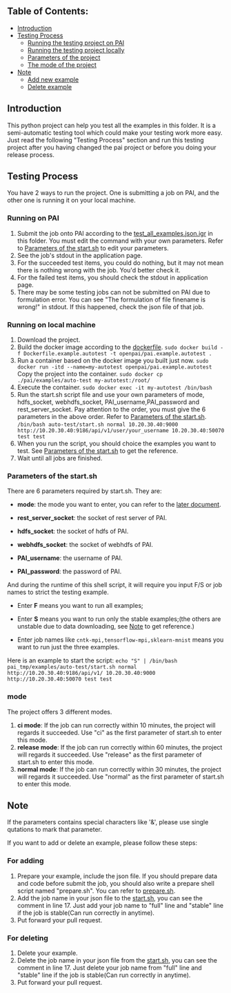 ## Table of Contents:

- [Introduction](#Introduction)
- [Testing Process](#Testing_Process) 
  - [Running the testing project on PAI](#Running_on_PAI)
  - [Running the testing project locally](#Running_on_local_machine)
  - [Parameters of the project](#Parameters_of_the_start.sh)
  - [The mode of the project](#mode)
- [Note](#Note) 
  - [Add new example](#Add)
  - [Delete example](#Delete)

## Introduction <a name="Introduction"></a>

This python project can help you test all the examples in this folder. It is a semi-automatic testing tool which could make your testing work more easy. Just read the following "Testing Process" section and run this testing project after you having changed the pai project or before you doing your release process.

## Testing Process <a name="Testing_Process"></a>

You have 2 ways to run the project. One is submitting a job on PAI, and the other one is running it on your local machine.

### Running on PAI <a name="Running_on_PAI"></a>

1. Submit the job onto PAI according to the [test_all_examples.json.igr](https://github.com/Microsoft/pai/blob/master/examples/auto-test/test_all_examples.json.igr) in this folder. You must edit the command with your own parameters. Refer to [Parameters of the start.sh](#Parameters_of_the_start.sh) to edit your parameters.
2. See the job's stdout in the application page.
3. For the succeeded test items, you could do nothing, but it may not mean there is nothing wrong with the job. You'd better check it.
4. For the failed test items, you should check the stdout in application page.
5. There may be some testing jobs can not be submitted on PAI due to formulation error. You can see "The formulation of file finename is wrong!" in stdout. If this happened, check the json file of that job.

### Running on local machine <a name="Running_on_local_machine"></a>

1. Download the project.
2. Build the docker image according to the [dockerfile](https://github.com/Microsoft/pai/blob/master/examples/auto-test/Dockerfile.example.autotest). `sudo docker build -f Dockerfile.example.autotest -t openpai/pai.example.autotest .`
3. Run a container based on the docker image you built just now. `sudo docker run -itd --name=my-autotest openpai/pai.example.autotest` Copy the project into the container. `sudo docker cp ./pai/examples/auto-test my-autotest:/root/`
4. Execute the container. `sudo docker exec -it my-autotest /bin/bash`
5. Run the start.sh script file and use your own parameters of mode, hdfs_socket, webhdfs_socket, PAI_username,PAI_password and rest_server_socket. Pay attention to the order, you must give the 6 parameters in the above order. Refer to [Parameters of the start.sh](#Parameters_of_the_start.sh). `/bin/bash auto-test/start.sh normal 10.20.30.40:9000 http://10.20.30.40:9186/api/v1/user/your_username 10.20.30.40:50070 test test`
6. When you run the script, you should choice the examples you want to test. See [Parameters of the start.sh](#Parameters_of_the_start.sh) to get the reference.
7. Wait until all jobs are finished.

### Parameters of the start.sh <a name="Parameters_of_the_start.sh"></a>

There are 6 parameters required by start.sh. They are:

- **mode**: the mode you want to enter, you can refer to the [later document](#mode).

- **rest_server_socket**: the socket of rest server of PAI.

- **hdfs_socket**: the socket of hdfs of PAI.

- **webhdfs_socket**: the socket of webhdfs of PAI.

- **PAI_username**: the username of PAI.

- **PAI_password**: the password of PAI.

And during the runtime of this shell script, it will require you input F/S or job names to strict the testing example.

- Enter **F** means you want to run all examples;

- Enter **S** means you want to run only the stable examples;(the others are unstable due to data downloading, see [Note](#Note) to get reference.)

- Enter job names like `cntk-mpi,tensorflow-mpi,sklearn-mnist` means you want to run just the three examples.

Here is an example to start the script: `echo "S" | /bin/bash pai_tmp/examples/auto-test/start.sh normal http://10.20.30.40:9186/api/v1/ 10.20.30.40:9000 http://10.20.30.40:50070 test test`

### mode <a name="mode"></a>

The project offers 3 different modes.

1. **ci mode**: If the job can run correctly within 10 minutes, the project will regards it succeeded. Use "ci" as the first parameter of start.sh to enter this mode.
2. **release mode**: If the job can run correctly within 60 minutes, the project will regards it succeeded. Use "release" as the first parameter of start.sh to enter this mode.
3. **normal mode**: If the job can run correctly within 30 minutes, the project will regards it succeeded. Use "normal" as the first parameter of start.sh to enter this mode.

## Note <a name="Note"></a>

If the parameters contains special characters like '&', please use single qutations to mark that parameter.

If you want to add or delete an example, please follow these steps:

### For adding <a name="Add"></a>

1. Prepare your example, include the json file. If you should prepare data and code before submit the job, you should also write a prepare shell script named "prepare.sh". You can refer to [prepare.sh](https://github.com/Microsoft/pai/blob/master/examples/tensorflow/prepare.sh).
2. Add the job name in your json file to the [start.sh](./start.sh), you can see the comment in line 17. Just add your job name to "full" line and "stable" line if the job is stable(Can run correctly in anytime).
3. Put forward your pull request.

### For deleting <a name="Delete"></a>

1. Delete your example.
2. Delete the job name in your json file from the [start.sh](./start.sh), you can see the comment in line 17. Just delete your job name from "full" line and "stable" line if the job is stable(Can run correctly in anytime).
3. Put forward your pull request.